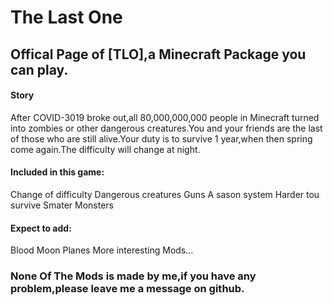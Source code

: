 # The Last One
## Offical Page of [TLO],a Minecraft Package you can play.

#### Story
After COVID-3019 broke out,all 80,000,000,000 people in Minecraft turned into zombies or other dangerous creatures.You and your friends are the last of those who are still alive.Your duty is to survive 1 year,when then spring come again.The difficulty will change at night.
#### Included in this game:
  Change of difficulty
  Dangerous creatures
  Guns
  A sason system
  Harder tou survive
  Smater Monsters
#### Expect to add:
  Blood Moon
  Planes
  More interesting Mods...

### None Of The Mods is made by me,if you have any problem,please leave me a message on github.
